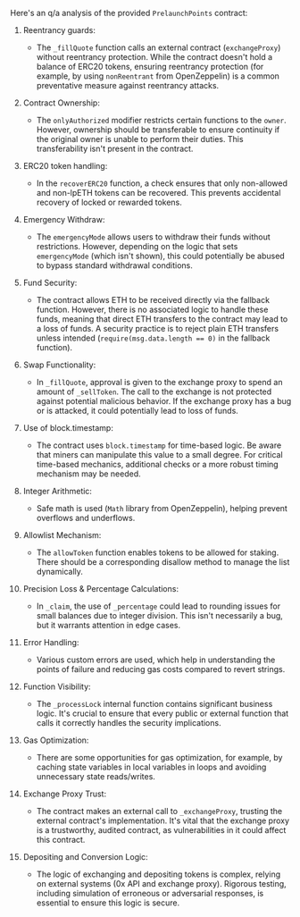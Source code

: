  Here's an q/a analysis of the provided `PrelaunchPoints` contract:

1. Reentrancy guards:
   - The `_fillQuote` function calls an external contract (`exchangeProxy`) without reentrancy protection. While the contract doesn't hold a balance of ERC20 tokens, ensuring reentrancy protection (for example, by using `nonReentrant` from OpenZeppelin) is a common preventative measure against reentrancy attacks.

2. Contract Ownership:
   - The `onlyAuthorized` modifier restricts certain functions to the `owner`. However, ownership should be transferable to ensure continuity if the original owner is unable to perform their duties. This transferability isn't present in the contract.

3. ERC20 token handling:
   - In the `recoverERC20` function, a check ensures that only non-allowed and non-lpETH tokens can be recovered. This prevents accidental recovery of locked or rewarded tokens.

4. Emergency Withdraw:
   - The `emergencyMode` allows users to withdraw their funds without restrictions. However, depending on the logic that sets `emergencyMode` (which isn't shown), this could potentially be abused to bypass standard withdrawal conditions.

5. Fund Security:
   - The contract allows ETH to be received directly via the fallback function. However, there is no associated logic to handle these funds, meaning that direct ETH transfers to the contract may lead to a loss of funds. A security practice is to reject plain ETH transfers unless intended (`require(msg.data.length == 0)` in the fallback function).

6. Swap Functionality:
   - In `_fillQuote`, approval is given to the exchange proxy to spend an amount of `_sellToken`. The call to the exchange is not protected against potential malicious behavior. If the exchange proxy has a bug or is attacked, it could potentially lead to loss of funds.

7. Use of block.timestamp:
   - The contract uses `block.timestamp` for time-based logic. Be aware that miners can manipulate this value to a small degree. For critical time-based mechanics, additional checks or a more robust timing mechanism may be needed.

8. Integer Arithmetic:
   - Safe math is used (`Math` library from OpenZeppelin), helping prevent overflows and underflows.

9. Allowlist Mechanism:
   - The `allowToken` function enables tokens to be allowed for staking. There should be a corresponding disallow method to manage the list dynamically.

10. Precision Loss & Percentage Calculations:
    - In `_claim`, the use of `_percentage` could lead to rounding issues for small balances due to integer division. This isn't necessarily a bug, but it warrants attention in edge cases.

11. Error Handling:
    - Various custom errors are used, which help in understanding the points of failure and reducing gas costs compared to revert strings.

12. Function Visibility:
    - The `_processLock` internal function contains significant business logic. It's crucial to ensure that every public or external function that calls it correctly handles the security implications.

13. Gas Optimization:
    - There are some opportunities for gas optimization, for example, by caching state variables in local variables in loops and avoiding unnecessary state reads/writes.
   
14. Exchange Proxy Trust:
    - The contract makes an external call to `_exchangeProxy`, trusting the external contract's implementation. It's vital that the exchange proxy is a trustworthy, audited contract, as vulnerabilities in it could affect this contract.

15. Depositing and Conversion Logic:
    - The logic of exchanging and depositing tokens is complex, relying on external systems (0x API and exchange proxy). Rigorous testing, including simulation of erroneous or adversarial responses, is essential to ensure this logic is secure.

